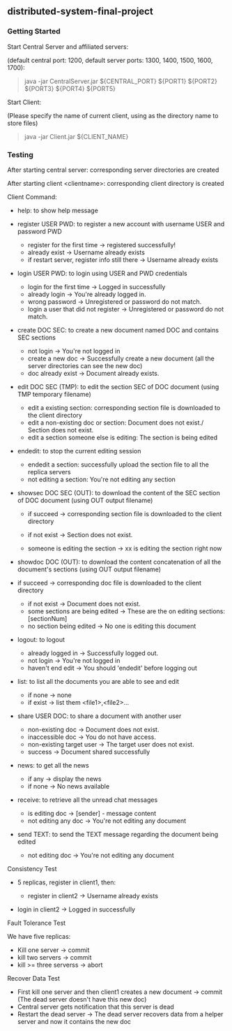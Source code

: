 ## distributed-system-final-project

### Getting Started
Start Central Server and affiliated servers:

(default central port: 1200, default server ports: 1300, 1400, 1500, 1600, 1700):
> java -jar CentralServer.jar ${CENTRAL_PORT} ${PORT1} ${PORT2} ${PORT3} ${PORT4} ${PORT5}

Start Client:

(Please specify the name of current client, using as the directory name to store files)
> java -jar Client.jar ${CLIENT_NAME}





### Testing


After starting central server: corresponding server directories are created

After starting client \<clientname>: corresponding client directory is created



Client Command:

- help: to show help message

- register USER PWD: to register a new account with username USER and password PWD

  - register for the first time -> registered successfully!
  - already exist -> Username already exists
  - if restart server, register info still there -> Username already exists

- login USER PWD: to login using USER and PWD credentials

  - login for the first time -> Logged in successfully
  - already login -> You're already logged in.
  - wrong password -> Unregistered or password do not match.
  - login a user that did not register -> Unregistered or password do not match.

- create DOC SEC: to create a new document named DOC and contains SEC sections

  - not login -> You're not logged in
  - create a new doc -> Successfully create a new document (all the server directories can see the new doc)
  - doc already exist -> Document already exists.

- edit DOC SEC (TMP): to edit the section SEC of DOC document (using TMP temporary filename)

    - edit a existing section: corresponding section file is downloaded to the client directory
    - edit a non-existing doc or section: Document does not exist./ Section does not exist.
    - edit a section someone else is editing: The section is being edited

- endedit: to stop the current editing session

    - endedit a section: successfully upload the section file to all the replica servers
    - not editing a section: You're not editing any section

- showsec DOC SEC (OUT): to download the content of the SEC section of DOC document (using OUT output filename)
    
    - if succeed -> corresponding section file is downloaded to the client directory
    
  - if not exist -> Section does not exist.
  - someone is editing the section -> xx is editing the section right now
  
- showdoc DOC (OUT): to download the content concatenation of all the document's sections (using OUT output filename)
    
- if succeed -> corresponding doc file is downloaded to the client directory
    
    - if not exist -> Document does not exist.
    - some sections are being edited -> These are the on editing sections: [sectionNum]
    - no section being edited -> No one is editing this document
    
- logout: to logout

    - already logged in -> Successfully logged out.
    - not login -> You're not logged in
    - haven't end edit -> You should 'endedit' before logging out

- list: to list all the documents you are able to see and edit

  - if none -> none
  - if exist -> list them \<file1>,\<file2>...

- share USER DOC: to share a document with another user

  - non-existing doc -> Document does not exist.
  - inaccessible doc -> You do not have access.
  - non-existing target user -> The target user does not exist.
  - success -> Document shared successfully

- news: to get all the news

  - if any -> display the news
  - if none -> No news available

- receive: to retrieve all the unread chat messages
  - is editing doc -> [sender] - message content
  - not editing any doc -> You're not editing any document

- send TEXT: to send the TEXT message regarding the document being edited
  
  - not editing doc -> You're not editing any document
  
    


Consistency Test

- 5 replicas, register in client1, then:
  - register in client2 -> Username already exists
  
- login in client2 -> Logged in successfully
  
    

Fault Tolerance Test

We have five replicas:

- Kill one server -> commit
- kill two servers -> commit
- kill >= three serverss -> abort



Recover Data Test

- First kill one server and then client1 creates a new document -> commit (The dead server doesn't have this new doc)
- Central server gets notification that this server is dead
- Restart the dead server -> The dead server recovers data from a helper server and now it contains the new doc

